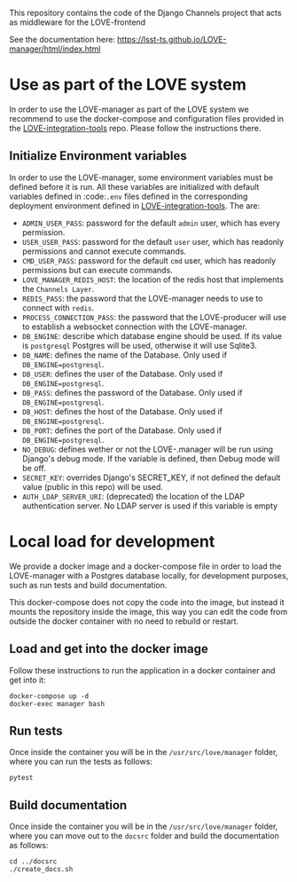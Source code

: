 This repository contains the code of the Django Channels project that acts as middleware for the LOVE-frontend

See the documentation here: https://lsst-ts.github.io/LOVE-manager/html/index.html

# Use as part of the LOVE system
In order to use the LOVE-manager as part of the LOVE system we recommend to use the docker-compose and configuration files provided in the [LOVE-integration-tools](https://github.com/lsst-ts/LOVE-integration-tools) repo. Please follow the instructions there.

## Initialize Environment variables
In order to use the LOVE-manager, some environment variables must be defined before it is run.
All these variables are initialized with default variables defined in :code:`.env` files defined in the corresponding deployment environment defined in [LOVE-integration-tools](https://github.com/lsst-ts/LOVE-integration-tools). The are:

* `ADMIN_USER_PASS`: password for the default `admin` user, which has every permission.
* `USER_USER_PASS`: password for the default `user` user, which has readonly permissions and cannot execute commands.
* `CMD_USER_PASS`: password for the default `cmd` user, which has readonly permissions but can execute commands.
* `LOVE_MANAGER_REDIS_HOST`: the location of the redis host that implements the `Channels Layer`.
* `REDIS_PASS`: the password that the LOVE-manager needs to use to connect with `redis`.
* `PROCESS_CONNECTION_PASS`: the password that the LOVE-producer will use to establish a websocket connection with the LOVE-manager.
* `DB_ENGINE`: describe which database engine should be used. If its value is `postgresql` Postgres will be used, otherwise it will use Sqlite3.
* `DB_NAME`: defines the name of the Database. Only used if `DB_ENGINE=postgresql`.
* `DB_USER`: defines the user of the Database. Only used if `DB_ENGINE=postgresql`.
* `DB_PASS`: defines the password of the Database. Only used if `DB_ENGINE=postgresql`.
* `DB_HOST`: defines the host of the Database. Only used if `DB_ENGINE=postgresql`.
* `DB_PORT`: defines the port of the Database. Only used if `DB_ENGINE=postgresql`.
* `NO_DEBUG`: defines wether or not the LOVE-.manager will be run using Django's debug mode. If the variable is defined, then Debug mode will be off.
* `SECRET_KEY`: overrides Django's SECRET_KEY, if not defined the default value (public in this repo) will be used.
* `AUTH_LDAP_SERVER_URI`: (deprecated) the location of the LDAP authentication server. No LDAP server is used if this variable is empty

# Local load for development
We provide a docker image and a docker-compose file in order to load the LOVE-manager with a Postgres database locally, for development purposes, such as run tests and build documentation.

This docker-compose does not copy the code into the image, but instead it mounts the repository inside the image, this way you can edit the code from outside the docker container with no need to rebuild or restart.

## Load and get into the docker image
Follow these instructions to run the application in a docker container and get into it:

```
docker-compose up -d
docker-exec manager bash
```

## Run tests
Once inside the container you will be in the `/usr/src/love/manager` folder, where you can run the tests as follows:
```
pytest
```

## Build documentation
Once inside the container you will be in the `/usr/src/love/manager` folder, where you can move out to the `docsrc` folder and build the documentation as follows:
```
cd ../docsrc
./create_docs.sh
```
